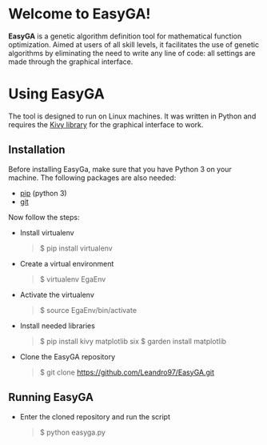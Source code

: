 # Welcome to EasyGA!

**EasyGA** is a genetic algorithm definition tool for mathematical function optimization. Aimed at users of all skill levels, it facilitates the use of genetic algorithms by eliminating the need to write any line of code: all settings are made through the graphical interface.

# Using EasyGA
The tool is designed to run on Linux machines. It was written in Python and requires the [Kivy library](https://kivy.org/)  for the graphical interface to work.

## Installation
Before installing EasyGa, make sure that you have Python 3 on your machine. The following packages are also needed: 

- [pip](https://www.tecmint.com/install-pip-in-linux/) (python 3)
- [git](https://git-scm.com/download/linux)

Now follow the steps:

- Install virtualenv
	>$ pip install virtualenv
	
- Create a virtual environment
	>$ virtualenv EgaEnv
- Activate the virtualenv
	>$ source EgaEnv/bin/activate
	
- Install needed libraries
	>$ pip install kivy matplotlib six 
	>$ garden install matplotlib
	
- Clone the EasyGA repository
	> $ git clone https://github.com/Leandro97/EasyGA.git

## Running EasyGA
- Enter the cloned repository and run the script
	> $ python easyga.py
